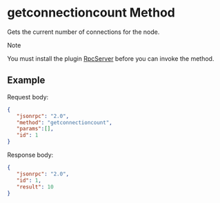 ﻿# getconnectioncount Method

Gets the current number of connections for the node.

> [!Note]
>
> You must install the plugin [RpcServer](https://github.com/neo-project/neo-modules/releases) before you can invoke the method.

## Example

Request body:

```json
{
   "jsonrpc": "2.0",
   "method": "getconnectioncount",
   "params":[],
   "id": 1
}
```

Response body:

```json
{
   "jsonrpc": "2.0",
   "id": 1,
   "result": 10
}
```